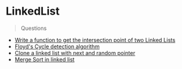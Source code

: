# LinkedList
> Questions
* [Write a function to get the intersection point of two Linked Lists](https://www.geeksforgeeks.org/write-a-function-to-get-the-intersection-point-of-two-linked-lists/)
* [Floyd's Cycle detection algorithm](https://cs.stackexchange.com/questions/10360/floyds-cycle-detection-algorithm-determining-the-starting-point-of-cycle/90990)
* [Clone a linked list with next and random pointer](https://www.geeksforgeeks.org/clone-linked-list-next-arbit-pointer-set-2/)
* [Merge Sort in linked list](https://www.geeksforgeeks.org/merge-sort-for-linked-list/)